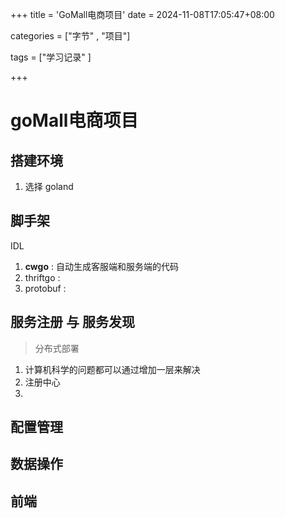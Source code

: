 +++
title = 'GoMall电商项目'
date = 2024-11-08T17:05:47+08:00





categories = ["字节"   , "项目"] 

tags = ["学习记录" ]

+++



# goMall电商项目

## 搭建环境

1. 选择 goland



## 脚手架

IDL 



1. **cwgo** : 自动生成客服端和服务端的代码
2. thriftgo : 
3. protobuf : 





## 服务注册 与 服务发现



> 分布式部署



1. 计算机科学的问题都可以通过增加一层来解决
2. 注册中心
3.  





## 配置管理



## 数据操作



## 前端






